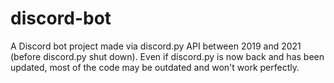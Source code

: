 # discord-bot

A Discord bot project made via discord.py API between 2019 and 2021 (before discord.py shut down). Even if discord.py is now back and has been updated, most of the code may be outdated and won't work perfectly.
